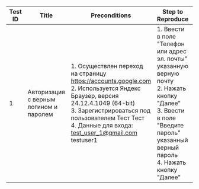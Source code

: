 | **Test ID** | **Title**                          | **Preconditions**                                                                                                                                                 | **Step to Reproduce**                                                                                     | **Expected Results**                                                           | **Priority** | **Status** |
|-------------|------------------------------------|------------------------------------------------------------------------------------------------------------------------------------------------------------------|-----------------------------------------------------------------------------------------------------------|--------------------------------------------------------------------------------|--------------|------------|
| 1           | Авторизация с верным логином и паролем | 1. Осуществлен переход на страницу https://accounts.google.com <br> 2. Используется Яндекс Браузер, версия 24.12.4.1049 (64-bit) <br> 3. Зарегистрироваться под пользователем Тест Тест <br> 4. Данные для входа: <br> test_user_1@gmail.com <br> testuser1 | 1. Ввести в поле "Телефон или адрес эл. почты" указанную верную почту <br> 2. Нажать кнопку "Далее" <br> 3. Ввести в поле "Введите пароль" указанный верный пароль <br> 4. Нажать кнопку "Далее" | 1. Введенные данные отображаются на странице <br> 2. Выполнен переход на страницу ввода пароля <br> 3. Ведденый пароль отображается в зашифрованном виде <br> 4. Выполнен переход на страницу авторизированного пользователя | A            | Passed     |
